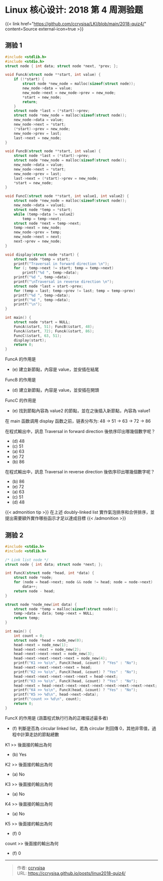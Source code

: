 # Linux 核心设计: 2018 第 4 周测验题


<!--more-->


{{< link href="https://github.com/ccrysisa/LKI/blob/main/2018-quiz4/" content=Source external-icon=true >}}

## 测验 1

```c
#include <stdlib.h>
#include <stdio.h>
struct node { int data; struct node *next, *prev; };

void FuncA(struct node **start, int value) {
    if (!*start) {
        struct node *new_node = malloc(sizeof(struct node));
        new_node->data = value;
        new_node->next = new_node->prev = new_node;
        *start = new_node;
        return;
    }
    struct node *last = (*start)->prev;
    struct node *new_node = malloc(sizeof(struct node));
    new_node->data = value;
    new_node->next = *start;
    (*start)->prev = new_node;
    new_node->prev = last;
    last->next = new_node;
}

void FuncB(struct node **start, int value) {
    struct node *last = (*start)->prev;
    struct node *new_node = malloc(sizeof(struct node));
    new_node->data = value;
    new_node->next = *start;
    new_node->prev = last;
    last->next = (*start)->prev = new_node;
    *start = new_node;
}

void FuncC(struct node **start, int value1, int value2) {
    struct node *new_node = malloc(sizeof(struct node));
    new_node->data = value1;
    struct node *temp = *start;
    while (temp->data != value2)
        temp = temp->next;
    struct node *next = temp->next;
    temp->next = new_node;
    new_node->prev = temp;
    new_node->next = next;
    next->prev = new_node;
}

void display(struct node *start) {
    struct node *temp = start;
    printf("Traversal in forward direction \n");
    for (; temp->next != start; temp = temp->next)
	    printf("%d ", temp->data);
    printf("%d ", temp->data);
    printf("\nTraversal in reverse direction \n");
    struct node *last = start->prev;
    for (temp = last; temp->prev != last; temp = temp->prev)
	printf("%d ", temp->data);
    printf("%d ", temp->data);
    printf("\n");
}

int main() {
    struct node *start = NULL;
    FuncA(&start, 51); FuncB(&start, 48);
    FuncA(&start, 72); FuncA(&start, 86);
    FuncC(&start, 63, 51);
    display(start);
    return 0;
}
```

FuncA 的作用是
- (e) 建立新節點，內容是 value，並安插在結尾

FuncB 的作用是
- (d) 建立新節點，內容是 value，並安插在開頭

FuncC 的作用是
- (e) 找到節點內容為 value2 的節點，並在之後插入新節點，內容為 value1


在 main 函数调用 display 函数之前，链表分布为: 48 -> 51 -> 63 -> 72 -> 86

在程式輸出中，訊息 Traversal in forward direction 後依序印出哪幾個數字呢？
- (d) 48
- (c) 51
- (a) 63
- (e) 72
- (b) 86

在程式輸出中，訊息 Traversal in reverse direction 後依序印出哪幾個數字呢？
- (b) 86
- (e) 72
- (a) 63
- (c) 51
- (d) 48

{{< admonition tip >}}
在上述 doubly-linked list 實作氣泡排序和合併排序，並提出需要額外實作哪些函示才足以達成目標
{{< /admonition >}}

## 测验 2

```c
#include <stdio.h>
#include <stdlib.h>

/* Link list node */
struct node { int data; struct node *next; };

int FuncX(struct node *head, int *data) {
    struct node *node;
    for (node = head->next; node && node != head; node = node->next)
        data++;
    return node - head;
}

struct node *node_new(int data) {
    struct node *temp = malloc(sizeof(struct node));
    temp->data = data; temp->next = NULL;
    return temp;
}

int main() {
    int count = 0;
    struct node *head = node_new(0);
    head->next = node_new(1);
    head->next->next = node_new(2);
    head->next->next->next = node_new(3);
    head->next->next->next->next = node_new(4);
    printf("K1 >> %s\n", FuncX(head, &count) ? "Yes" : "No");
    head->next->next->next->next = head;
    printf("K2 >> %s\n", FuncX(head, &count) ? "Yes" : "No");
    head->next->next->next->next->next = head->next;
    printf("K3 >> %s\n", FuncX(head, &count) ? "Yes" : "No");
    head->next = head->next->next->next->next->next->next->next->next;
    printf("K4 >> %s\n", FuncX(head, &count) ? "Yes" : "No");
    printf("K5 >> %d\n", head->next->data);
    printf("count >> %d\n", count);
    return 0;
}
```

FuncX 的作用是 (涵蓋程式執行行為的正確描述最多者)
- (f) 判斷是否為 circular linked list，若為 circular 則回傳 0，其他非零值，過程中計算走訪的節點總數

K1 >> 後面接的輸出為何
- (b) Yes

K2 >> 後面接的輸出為何
- (a) No

K3 >> 後面接的輸出為何
- (a) No

K4 >> 後面接的輸出為何
- (a) No

K5 >> 後面接的輸出為何
- (f) 0

count >> 後面接的輸出為何
- (f) 0



---

> 作者: [ccrysisa](https://github.com/ccrysisa)  
> URL: https://ccrysisa.github.io/posts/linux2018-quiz4/  

